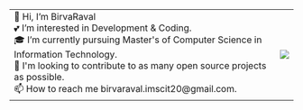 <table>
  <tr>
    <td valign="center">
       👋 Hi, I’m BirvaRaval<br>
       💕 I’m interested in Development & Coding.<br>
       🎓 I’m currently pursuing Master's of Computer Science in Information Technology.<br>
       🎯 I'm looking to contribute to as many open source projects as possible.<br>
       📫 How to reach me birvaraval.imscit20@gmail.com.<br>
<td >
<img src="https://camo.githubusercontent.com/b7e84cd7df9d883ebab3618b73506c04d2b867b5249291268930f0ab1f02e2e2/68747470733a2f2f7265732e636c6f7564696e6172792e636f6d2f70726163746963616c6465762f696d6167652f66657463682f732d2d32625a496a5047432d2d2f635f6c696d6974253243665f6175746f253243666c5f70726f6772657373697665253243715f3636253243775f3838302f68747470733a2f2f6465762d746f2d75706c6f6164732e73332e616d617a6f6e6177732e636f6d2f692f64347476756b6274356d726133376376776b6c6b2e676966"/></a>
    </td>
    
</tr>
</table>
